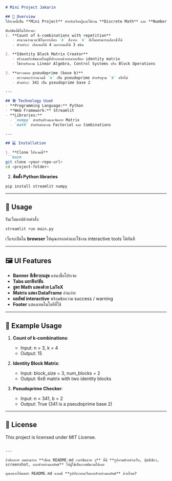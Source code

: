 
````markdown
# Mini Project Jakarin

## 📌 Overview
โปรเจคนี้เป็น **Mini Project** สำหรับเรียนรู้และใช้งาน **Discrete Math** และ **Number Theory** โดยสร้างเครื่องมือ interactive ผ่าน **เว็บแอป Streamlit**  

ฟังก์ชันที่มีในโปรเจค:  
1. **Count of k-combinations with repetition**  
   - คำนวณจำนวนวิธีในการเลือก `k` สิ่งจาก `n` สิ่งโดยสามารถเลือกซ้ำได้  
   - ตัวอย่าง: เลือกผลไม้ 4 ผลจากผลไม้ 3 ชนิด  

2. **Identity Block Matrix Creator**  
   - สร้างเมทริกซ์ขนาดใหญ่ที่ประกอบด้วยหลายบล็อก identity matrix  
   - ใช้สำหรับงาน Linear Algebra, Control Systems หรือ Block Operations  

3. **ตรวจสอบ pseudoprime (base b)**  
   - ตรวจสอบว่าจำนวนคี่ `n` เป็น pseudoprime สำหรับฐาน `b` หรือไม่  
   - ตัวอย่าง: 341 เป็น pseudoprime base 2  

---

## 🛠 Technology Used
- **Programming Language:** Python  
- **Web Framework:** Streamlit  
- **Libraries:**  
  - `numpy` สำหรับสร้างและจัดการ Matrix  
  - `math` สำหรับคำนวณ Factorial และ Combinations  

---

## 💻 Installation

1. **Clone โปรเจคนี้**
```bash
git clone <your-repo-url>
cd <project-folder>
````

2. **ติดตั้ง Python libraries**

```bash
pip install streamlit numpy
```

---

## 🚀 Usage

รันเว็บแอปด้วยคำสั่ง:

```bash
streamlit run main.py
```

เว็บจะเปิดใน **browser** ให้คุณกรอกค่าและใช้งาน interactive tools ได้ทันที

---

## 🖼 UI Features

* **Banner สีเขียวบนสุด** แสดงชื่อโปรเจค
* **Tabs แยกฟังก์ชัน**
* **สูตร Math แสดงด้วย LaTeX**
* **Matrix แสดง DataFrame** อ่านง่าย
* **ผลลัพธ์ interactive** พร้อมข้อความ success / warning
* **Footer** แสดงเทคโนโลยีที่ใช้

---

## 📌 Example Usage

1. **Count of k-combinations**:

   * Input: n = 3, k = 4
   * Output: 15

2. **Identity Block Matrix**:

   * Input: block_size = 3, num_blocks = 2
   * Output: 6x6 matrix with two identity blocks

3. **Pseudoprime Checker**:

   * Input: n = 341, b = 2
   * Output: True (341 is a pseudoprime base 2)

---

## 📄 License

This project is licensed under MIT License.

```

---

ถ้าต้องการ ผมสามารถ **เขียน README.md เวอร์ชันสวย ๆ** ที่มี **รูปภาพตัวอย่างเว็บ, ปุ่มสีเขียว, screenshot, และตัวอย่างผลลัพธ์** ให้ผู้ใช้เห็นภาพชัดเจนได้เลย  

คุณอยากให้ผมทำ README.md แบบมี **รูปประกอบเว็บและตัวอย่างผลลัพธ์** ด้วยไหม?
```
